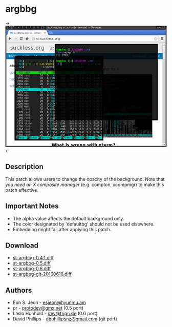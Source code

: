 argbbg
======

->[![Screenshot](st-argbbg-s.png)](st-argbbg.png)<-

## Description ##
This patch allows users to change the opacity of the background.
Note that *you need an X composite manager* (e.g. compton, xcompmgr) to
make this patch effective.

## Important Notes ##
 - The alpha value affects the default background only.
 - The color designated by 'defaultbg' should not be used elsewhere.
 - Embedding might fail after applying this patch.

## Download ##
 * [st-argbbg-0.4.1.diff](st-argbbg-0.4.1.diff)
 * [st-argbbg-0.5.diff](st-argbbg-0.5.diff)
 * [st-argbbg-0.6.diff](st-argbbg-0.6.diff)
 * [st-argbbg-git-20160616.diff](st-argbbg-git-20160616.diff)

## Authors ##
 * Eon S. Jeon - esjeon@hyunmu.am
 * pr - protodev@gmx.net (0.5 port)
 * Laslo Hunhold - dev@frign.de (0.6 port)
 * David Phillips - dbphillipsnz@gmail.com (git port)
